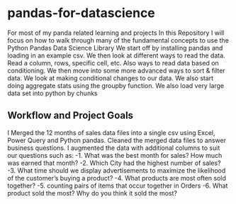 # pandas-for-datascience
For most of my panda related learning and projects
In this Repository I will focus on how to walk through many of the fundamental concepts to use the Python Pandas Data Science Library
We start off by installing pandas and loading in an example csv. We then look at different ways to read the data.
Read a column, rows, specific cell, etc. Also ways to read data based on conditioning. 
We then move into some more advanced ways to sort & filter data. We look at making conditional changes to our data. 
We also start doing aggregate stats using the groupby function. 
We also load very large data set into python by chunks

## Workflow and Project Goals
I Merged the 12 months of sales data files into a single csv using Excel, Power Query and Python pandas. Cleaned the merged data files to answer business questions. 
I augmented the data with additional columns to suit our questions such as: 
   -1. What was the best month for sales? How much was earned that month? 
   -2. Which City had the highest number of sales? 
   -3. What time should we display advertisements to maximize the likelihood of the customer’s buying a product? 
   -4. What products are most often sold together? 
   -5. counting pairs of items that occur together in Orders 
   -6. What product sold the most? Why do you think it sold the most?
